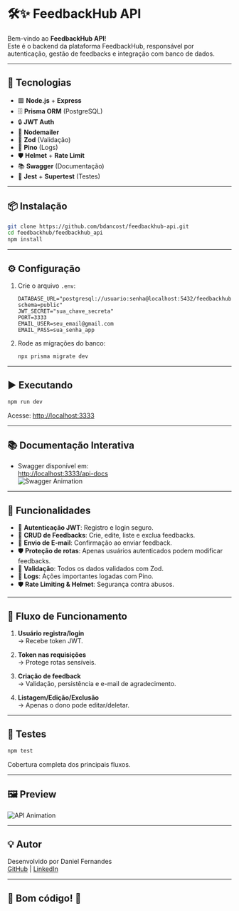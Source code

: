 # 🛠️✨ FeedbackHub API

Bem-vindo ao **FeedbackHub API**!  
Este é o backend da plataforma FeedbackHub, responsável por autenticação, gestão de feedbacks e integração com banco de dados.

---

## 🚀 Tecnologias

- 🟩 **Node.js** + **Express**
- 🗄️ **Prisma ORM** (PostgreSQL)
- 🔒 **JWT Auth**
- 📧 **Nodemailer**
- 🦺 **Zod** (Validação)
- 🦾 **Pino** (Logs)
- 🛡️ **Helmet** + **Rate Limit**
- 📚 **Swagger** (Documentação)
- 🧪 **Jest** + **Supertest** (Testes)

---

## 📦 Instalação

```bash
git clone https://github.com/bdancost/feedbackhub-api.git
cd feedbackhub/feedbackhub_api
npm install
```

---

## ⚙️ Configuração

1. Crie o arquivo `.env`:

   ```
   DATABASE_URL="postgresql://usuario:senha@localhost:5432/feedbackhub?schema=public"
   JWT_SECRET="sua_chave_secreta"
   PORT=3333
   EMAIL_USER=seu_email@gmail.com
   EMAIL_PASS=sua_senha_app
   ```

2. Rode as migrações do banco:

   ```bash
   npx prisma migrate dev
   ```

---

## ▶️ Executando

```bash
npm run dev
```

Acesse: [http://localhost:3333](http://localhost:3333)

---

## 📚 Documentação Interativa

- Swagger disponível em:  
  [http://localhost:3333/api-docs](http://localhost:3333/api-docs)  
  ![Swagger Animation](https://cdn.jsdelivr.net/gh/edent/SuperTinyIcons/images/svg/swagger.svg)

---

## 🔑 Funcionalidades

- 👤 **Autenticação JWT**: Registro e login seguro.
- 📝 **CRUD de Feedbacks**: Crie, edite, liste e exclua feedbacks.
- 📧 **Envio de E-mail**: Confirmação ao enviar feedback.
- 🛡️ **Proteção de rotas**: Apenas usuários autenticados podem modificar feedbacks.
- 🦺 **Validação**: Todos os dados validados com Zod.
- 🦾 **Logs**: Ações importantes logadas com Pino.
- 🛡️ **Rate Limiting & Helmet**: Segurança contra abusos.

---

## 🔗 Fluxo de Funcionamento

1. **Usuário registra/login**  
   &rarr; Recebe token JWT.

2. **Token nas requisições**  
   &rarr; Protege rotas sensíveis.

3. **Criação de feedback**  
   &rarr; Validação, persistência e e-mail de agradecimento.

4. **Listagem/Edição/Exclusão**  
   &rarr; Apenas o dono pode editar/deletar.

---

## 🧪 Testes

```bash
npm test
```

Cobertura completa dos principais fluxos.

---

## 🖼️ Preview

![API Animation](https://media.giphy.com/media/3o7aD2saalBwwftBIY/giphy.gif)

---

## 💡 Autor

Desenvolvido por Daniel Fernandes  
[GitHub](https://github.com/bdancost) | [LinkedIn](https://www.linkedin.com/in/daniel-fernandes1988/)

---

## 🎉 Bom código! 🚀
